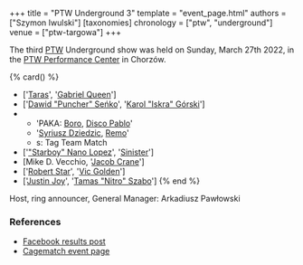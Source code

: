 +++
title = "PTW Underground 3"
template = "event_page.html"
authors = ["Szymon Iwulski"]
[taxonomies]
chronology = ["ptw", "underground"]
venue = ["ptw-targowa"]
+++

The third [PTW](@/o/ptw.md) Underground show was held on Sunday, March 27th 2022, in the [PTW Performance Center](@/v/ptw-targowa.md) in Chorzów.

{% card() %}
- ['[Taras](@/w/taras.md)', '[Gabriel Queen](@/w/gabriel-queen.md)']
- ['[Dawid "Puncher" Seńko](@/w/puncher.md)', '[Karol "Iskra" Górski](@/w/iskra.md)']
- - 'PAKA: [Boro](@/w/boro.md), [Disco Pablo](@/w/disco-pablo.md)'
  - '[Syriusz Dziedzic](@/w/dziedzic.md), [Remo](@/w/remo.md)'
  - s: Tag Team Match
- ['["Starboy" Nano Lopez](@/w/nano-lopez.md)', '[Sinister](@/w/sinister.md)']
- [Mike D. Vecchio, '[Jacob Crane](@/w/jacob-crane.md)']
- ['[Robert Star](@/w/robert-star.md)', '[Vic Golden](@/w/vic-golden.md)']
- ['[Justin Joy](@/w/justin-joy.md)', '[Tamas "Nitro" Szabo](@/w/nitro.md)']
{% end %}

Host, ring announcer, General Manager: Arkadiusz Pawłowski

### References

* [Facebook results post](https://www.facebook.com/PrimeTimeWrestlingPL/posts/pfbid02XZU16Pi5Z2vocppgdCcvGRnuzNb2Z1MPmYtnBdrHqoYdsA4RWiDWxcZTGC1DCyCyl)
* [Cagematch event page](https://www.cagematch.net/?id=1&nr=331122)
